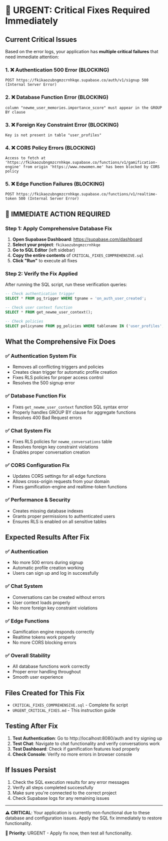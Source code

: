 # 🚨 URGENT: Critical Fixes Required Immediately

## Current Critical Issues

Based on the error logs, your application has **multiple critical failures** that need immediate attention:

### 1. ❌ Authentication 500 Error (BLOCKING)
```
POST https://fkikaozubngmzcrnhkqe.supabase.co/auth/v1/signup 500 (Internal Server Error)
```

### 2. ❌ Database Function Error (BLOCKING)
```
column "newme_user_memories.importance_score" must appear in the GROUP BY clause
```

### 3. ❌ Foreign Key Constraint Error (BLOCKING)
```
Key is not present in table "user_profiles"
```

### 4. ❌ CORS Policy Errors (BLOCKING)
```
Access to fetch at 'https://fkikaozubngmzcrnhkqe.supabase.co/functions/v1/gamification-engine' from origin 'https://www.newomen.me' has been blocked by CORS policy
```

### 5. ❌ Edge Function Failures (BLOCKING)
```
POST https://fkikaozubngmzcrnhkqe.supabase.co/functions/v1/realtime-token 500 (Internal Server Error)
```

## 🚨 IMMEDIATE ACTION REQUIRED

### Step 1: Apply Comprehensive Database Fix
1. **Open Supabase Dashboard**: https://supabase.com/dashboard
2. **Select your project**: `fkikaozubngmzcrnhkqe`
3. **Go to SQL Editor** (left sidebar)
4. **Copy the entire contents** of `CRITICAL_FIXES_COMPREHENSIVE.sql`
5. **Click "Run"** to execute all fixes

### Step 2: Verify the Fix Applied
After running the SQL script, run these verification queries:

```sql
-- Check authentication trigger
SELECT * FROM pg_trigger WHERE tgname = 'on_auth_user_created';

-- Check user context function
SELECT * FROM get_newme_user_context();

-- Check policies
SELECT policyname FROM pg_policies WHERE tablename IN ('user_profiles', 'newme_conversations');
```

## What the Comprehensive Fix Does

### ✅ Authentication System Fix
- Removes all conflicting triggers and policies
- Creates clean trigger for automatic profile creation
- Fixes RLS policies for proper access control
- Resolves the 500 signup error

### ✅ Database Function Fix
- Fixes `get_newme_user_context` function SQL syntax error
- Properly handles GROUP BY clause for aggregate functions
- Resolves 400 Bad Request errors

### ✅ Chat System Fix
- Fixes RLS policies for `newme_conversations` table
- Resolves foreign key constraint violations
- Enables proper conversation creation

### ✅ CORS Configuration Fix
- Updates CORS settings for all edge functions
- Allows cross-origin requests from your domain
- Fixes gamification-engine and realtime-token functions

### ✅ Performance & Security
- Creates missing database indexes
- Grants proper permissions to authenticated users
- Ensures RLS is enabled on all sensitive tables

## Expected Results After Fix

### ✅ Authentication
- No more 500 errors during signup
- Automatic profile creation working
- Users can sign up and log in successfully

### ✅ Chat System
- Conversations can be created without errors
- User context loads properly
- No more foreign key constraint violations

### ✅ Edge Functions
- Gamification engine responds correctly
- Realtime tokens work properly
- No more CORS blocking errors

### ✅ Overall Stability
- All database functions work correctly
- Proper error handling throughout
- Smooth user experience

## Files Created for This Fix

- `CRITICAL_FIXES_COMPREHENSIVE.sql` - Complete fix script
- `URGENT_CRITICAL_FIXES.md` - This instruction guide

## Testing After Fix

1. **Test Authentication**: Go to http://localhost:8080/auth and try signing up
2. **Test Chat**: Navigate to chat functionality and verify conversations work
3. **Test Dashboard**: Check if gamification features load properly
4. **Check Console**: Verify no more errors in browser console

## If Issues Persist

1. Check the SQL execution results for any error messages
2. Verify all steps completed successfully
3. Make sure you're connected to the correct project
4. Check Supabase logs for any remaining issues

---

**⚠️ CRITICAL**: Your application is currently non-functional due to these database and configuration issues. Apply the SQL fix immediately to restore functionality.

**🎯 Priority**: URGENT - Apply fix now, then test all functionality.
